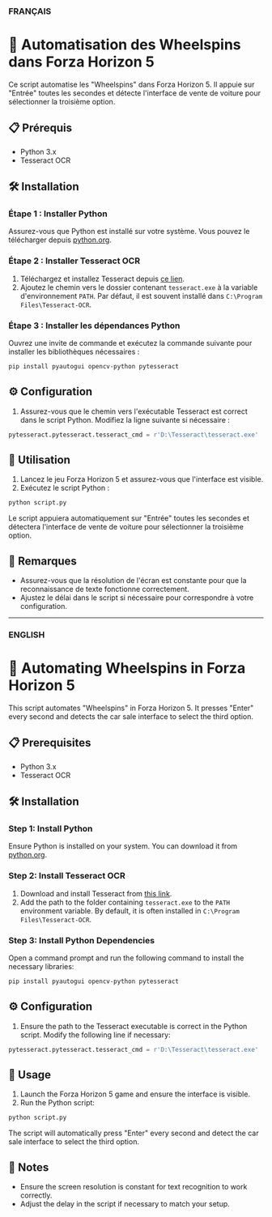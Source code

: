 ### FRANÇAIS

# 🚗 Automatisation des Wheelspins dans Forza Horizon 5

Ce script automatise les "Wheelspins" dans Forza Horizon 5. Il appuie sur "Entrée" toutes les secondes et détecte l'interface de vente de voiture pour sélectionner la troisième option.

## 📋 Prérequis

- Python 3.x
- Tesseract OCR

## 🛠️ Installation

### Étape 1 : Installer Python

Assurez-vous que Python est installé sur votre système. Vous pouvez le télécharger depuis [python.org](https://www.python.org/downloads/).

### Étape 2 : Installer Tesseract OCR

1. Téléchargez et installez Tesseract depuis [ce lien](https://github.com/tesseract-ocr/tesseract).
2. Ajoutez le chemin vers le dossier contenant `tesseract.exe` à la variable d'environnement `PATH`. Par défaut, il est souvent installé dans `C:\Program Files\Tesseract-OCR`.

### Étape 3 : Installer les dépendances Python

Ouvrez une invite de commande et exécutez la commande suivante pour installer les bibliothèques nécessaires :

```bash
pip install pyautogui opencv-python pytesseract
```

## ⚙️ Configuration

1. Assurez-vous que le chemin vers l'exécutable Tesseract est correct dans le script Python. Modifiez la ligne suivante si nécessaire :

```python
pytesseract.pytesseract.tesseract_cmd = r'D:\Tesseract\tesseract.exe'
```

## 🚀 Utilisation

1. Lancez le jeu Forza Horizon 5 et assurez-vous que l'interface est visible.
2. Exécutez le script Python :

```bash
python script.py
```

Le script appuiera automatiquement sur "Entrée" toutes les secondes et détectera l'interface de vente de voiture pour sélectionner la troisième option.

## 📝 Remarques

- Assurez-vous que la résolution de l'écran est constante pour que la reconnaissance de texte fonctionne correctement.
- Ajustez le délai dans le script si nécessaire pour correspondre à votre configuration.

---


### ENGLISH


# 🚗 Automating Wheelspins in Forza Horizon 5

This script automates "Wheelspins" in Forza Horizon 5. It presses "Enter" every second and detects the car sale interface to select the third option.

## 📋 Prerequisites

- Python 3.x
- Tesseract OCR

## 🛠️ Installation

### Step 1: Install Python

Ensure Python is installed on your system. You can download it from [python.org](https://www.python.org/downloads/).

### Step 2: Install Tesseract OCR

1. Download and install Tesseract from [this link](https://github.com/tesseract-ocr/tesseract).
2. Add the path to the folder containing `tesseract.exe` to the `PATH` environment variable. By default, it is often installed in `C:\Program Files\Tesseract-OCR`.

### Step 3: Install Python Dependencies

Open a command prompt and run the following command to install the necessary libraries:

```bash
pip install pyautogui opencv-python pytesseract
```

## ⚙️ Configuration

1. Ensure the path to the Tesseract executable is correct in the Python script. Modify the following line if necessary:

```python
pytesseract.pytesseract.tesseract_cmd = r'D:\Tesseract\tesseract.exe'
```

## 🚀 Usage

1. Launch the Forza Horizon 5 game and ensure the interface is visible.
2. Run the Python script:

```bash
python script.py
```

The script will automatically press "Enter" every second and detect the car sale interface to select the third option.

## 📝 Notes

- Ensure the screen resolution is constant for text recognition to work correctly.
- Adjust the delay in the script if necessary to match your setup.
